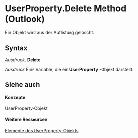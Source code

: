 
# UserProperty.Delete Method (Outlook)

Ein Objekt wird aus der Auflistung gelöscht.


## Syntax

 _Ausdruck_. **Delete**

 _Ausdruck_ Eine Variable, die ein **UserProperty** -Objekt darstellt.


## Siehe auch


#### Konzepte


[UserProperty-Objekt](c94f642f-4368-d775-a79f-ce6c39bfe1fd.md)
#### Weitere Ressourcen


[Elemente des UserProperty-Objekts](http://msdn.microsoft.com/library/5c57c335-62b1-8d66-b93c-c56be823a85e%28Office.15%29.aspx)